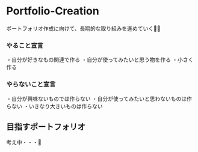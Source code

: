 # Portfolio-Creation
ポートフォリオ作成に向けて、長期的な取り組みを進めていく💪🏻

### やること宣言
・自分が好きなもの関連で作る
・自分が使ってみたいと思う物を作る
・小さく作る

### やらないこと宣言
・自分が興味ないものでは作らない
・自分が使ってみたいと思わないものは作らない
・いきなり大きいものは作らない

## 目指すポートフォリオ
考え中・・・🤔
